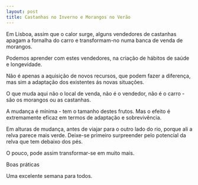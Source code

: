 ```yaml
---
layout: post
title: Castanhas no Inverno e Morangos no Verão
---
```

Em Lisboa, assim que o calor surge, alguns vendedores de castanhas apagam a fornalha do carro e transformam-no numa banca de venda de morangos. 

Podemos aprender com estes vendedores, na criação de hábitos de saúde e longevidade. 

Não é apenas a aquisição de novos recursos, que podem fazer a diferença, mas sim a adaptação dos existentes ás novas situações.

O que muda aqui não o local de venda, não é o vendedor, não é o carro - são os morangos ou as castanhas.

A mudança é mínima - tem o tamanho destes frutos. Mas o efeito é extremamente eficaz em termos de adaptação e sobrevivência. 

Em alturas de mudança, antes de viajar para o outro lado do rio, porque ali a relva parece mais verde. Deixe-se primeiro surpreender pelo potencial da relva que tem debaixo dos pés.

O pouco, pode assim transformar-se em muito mais. 

Boas práticas



Uma excelente semana para todos.
